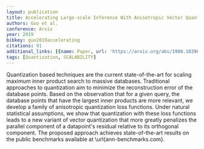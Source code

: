 ```yaml
---
layout: publication
title: Accelerating Large-scale Inference With Anisotropic Vector Quantization
authors: Guo et al.
conference: Arxiv
year: 2019
bibkey: guo2019accelerating
citations: 91
additional_links: [{name: Paper, url: 'https://arxiv.org/abs/1908.10396'}]
tags: [Quantization, SCALABILITY]
---
```

Quantization based techniques are the current state-of-the-art for scaling
maximum inner product search to massive databases. Traditional approaches to
quantization aim to minimize the reconstruction error of the database points.
Based on the observation that for a given query, the database points that have
the largest inner products are more relevant, we develop a family of
anisotropic quantization loss functions. Under natural statistical assumptions,
we show that quantization with these loss functions leads to a new variant of
vector quantization that more greatly penalizes the parallel component of a
datapoint's residual relative to its orthogonal component. The proposed
approach achieves state-of-the-art results on the public benchmarks available
at \url\{ann-benchmarks.com\}.